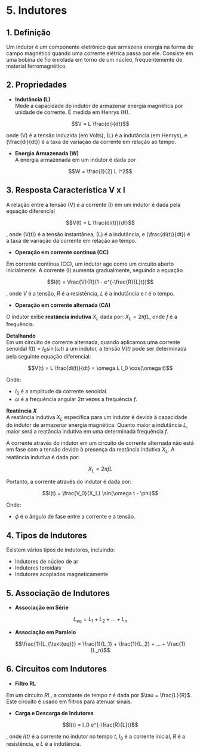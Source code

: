 # 5. Indutores

## 1. Definição
Um indutor é um componente eletrônico que armazena energia na forma de campo magnético quando uma corrente elétrica passa por ele. Consiste em uma bobina de fio enrolada em torno de um núcleo, frequentemente de material ferromagnético.

## 2. Propriedades
- **Indutância (L)**  
Mede a capacidade do indutor de armazenar energia magnética por unidade de corrente. É medida em Henrys (H).

$$V = L \frac{di}{dt}$$

onde \(V\) é a tensão induzida (em Volts), \(L\) é a indutância (em Henrys), e \(\frac{di}{dt}\) é a taxa de variação da corrente em relação ao tempo.

- **Energia Armazenada (W)**  
A energia armazenada em um indutor é dada por

$$W = \frac{1}{2} L I^2$$

## 3. Resposta Característica V x I
A relação entre a tensão \(V\) e a corrente \(I\) em um indutor é dada pela equação diferencial

$$V(t) = L \frac{di(t)}{dt}$$

, onde \(V(t)\) é a tensão instantânea, \(L\) é a indutância, e \(\frac{di(t)}{dt}\) é a taxa de variação da corrente em relação ao tempo.

- **Operação em corrente contínua (CC)**

Em corrente contínua (CC), um indutor age como um circuito aberto inicialmente. A corrente \(I\) aumenta gradualmente, seguindo a equação

$$I(t) = \frac{V}{R}(1 - e^{-\frac{R}{L}t})$$

, onde *V* é a tensão, *R* é a resistência, *L* é a indutância e *t* é o tempo.

- **Operação em corrente alternada (CA)**

O indutor exibe **reatância indutiva** $X_L$ dada por: $X_L = 2 \pi f L$, onde *f* é a frequência.

**Detalhando**  
Em um circuito de corrente alternada, quando aplicamos uma corrente senoidal $I(t) = I_0 \sin(\omega t)$ a um indutor, a tensão *V(t)* pode ser determinada pela seguinte equação diferencial:

$$V(t) = L \frac{di(t)}{dt} = \omega L I_0 \cos(\omega t)$$

Onde:
- $I_0$ é a amplitude da corrente senoidal.
- $\omega$ é a frequência angular $2\pi$ vezes a frequência *f*.

**Reatância *X***  
A reatância indutiva $X_L$ específica para um indutor é devida à capacidade do indutor de armazenar energia magnética. Quanto maior a indutância *L*, maior será a reatância indutiva em uma determinada frequência *f*.

A corrente através do indutor em um circuito de corrente alternada não está em fase com a tensão devido à presença da reatância indutiva $X_L$. A reatância indutiva é dada por:

$$X_L = 2\pi f L$$

Portanto, a corrente através do indutor é dada por:

$$I(t) = \frac{V_0}{X_L} \sin(\omega t - \phi)$$

Onde:
- $\phi$ é o ângulo de fase entre a corrente e a tensão.

## 4. Tipos de Indutores
Existem vários tipos de indutores, incluindo:
- Indutores de núcleo de ar
- Indutores toroidais
- Indutores acoplados magneticamente

## 5. Associação de Indutores
- **Associação em Série**

$$L_{\text{eq}} = L_1 + L_2 + ... + L_n$$

- **Associação em Paralelo**

$$\frac{1}{L_{\text{eq}}} = \frac{1}{L_1} + \frac{1}{L_2} + ... + \frac{1}{L_n}$$

## 6. Circuitos com Indutores
- **Filtro RL**

Em um circuito *RL*, a constante de tempo $\tau$ é dada por $\tau = \frac{L}{R}$. Este circuito é usado em filtros para atenuar sinais.

- **Carga e Descarga de Indutores**

$$I(t) = I_0 e^{-\frac{R}{L}t}$$

, onde *I(t)* é a corrente no indutor no tempo *t*, $I_0$ é a corrente inicial, *R* é a resistência, e *L* é a indutância.
